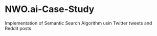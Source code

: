 # NWO.ai-Case-Study
Implementation of Semantic Search Algorithm usin Twitter tweets and Reddit posts
